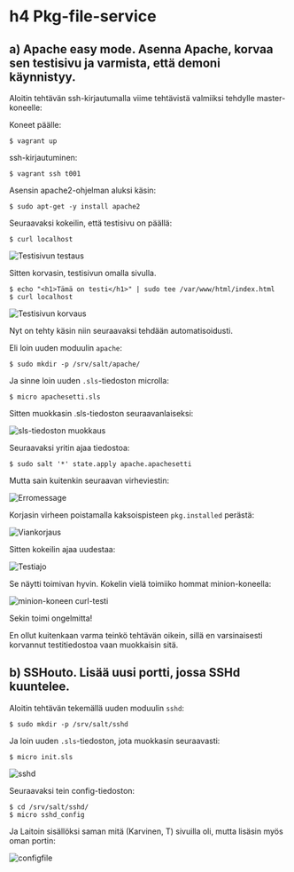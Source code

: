 # h4 Pkg-file-service 

## a) Apache easy mode. Asenna Apache, korvaa sen testisivu ja varmista, että demoni käynnistyy. 

Aloitin tehtävän ssh-kirjautumalla viime tehtävistä valmiiksi tehdylle master-koneelle:

Koneet päälle: 

    $ vagrant up

ssh-kirjautuminen: 

    $ vagrant ssh t001

Asensin apache2-ohjelman aluksi käsin: 

    $ sudo apt-get -y install apache2

Seuraavaksi kokeilin, että testisivu on päällä: 

    $ curl localhost

![Testisivun testaus](Kuvat/testisivu.png)

Sitten korvasin, testisivun omalla sivulla. 

    $ echo "<h1>Tämä on testi</h1>" | sudo tee /var/www/html/index.html
    $ curl localhost

![Testisivun korvaus](Kuvat/omasivu.png)

Nyt on tehty käsin niin seuraavaksi tehdään automatisoidusti. 

Eli loin uuden moduulin `apache`: 

    $ sudo mkdir -p /srv/salt/apache/

Ja sinne loin uuden `.sls`-tiedoston microlla: 

    $ micro apachesetti.sls

Sitten muokkasin .sls-tiedoston seuraavanlaiseksi: 

![sls-tiedoston muokkaus](Kuvat/apachesetti.png)

Seuraavaksi yritin ajaa tiedostoa: 

    $ sudo salt '*' state.apply apache.apachesetti

Mutta sain kuitenkin seuraavan virheviestin: 

![Erromessage](Kuvat/vika.png)

Korjasin virheen poistamalla kaksoispisteen `pkg.installed` perästä: 

![Viankorjaus](Kuvat/viankorjaus.png)

Sitten kokeilin ajaa uudestaa: 

![Testiajo](Kuvat/testiajo.png)

Se näytti toimivan hyvin. Kokelin vielä toimiiko hommat minion-koneella: 

![minion-koneen curl-testi](Kuvat/miniontesti.png)

Sekin toimi ongelmitta!

En ollut kuitenkaan varma teinkö tehtävän oikein, sillä en varsinaisesti korvannut testitiedostoa vaan muokkaisin sitä. 

## b) SSHouto. Lisää uusi portti, jossa SSHd kuuntelee.

Aloitin tehtävän tekemällä uuden moduulin `sshd`: 

    $ sudo mkdir -p /srv/salt/sshd

Ja loin uuden `.sls`-tiedoston, jota muokkasin seuraavasti: 

    $ micro init.sls

![sshd](Kuvat/sshdfile.png)

Seuraavaksi tein config-tiedoston: 

    $ cd /srv/salt/sshd/
    $ micro sshd_config

Ja Laitoin sisällöksi saman mitä (Karvinen, T) sivuilla oli, mutta lisäsin myös oman portin:

![configfile](Kuvat/configfile.png)
        


    
